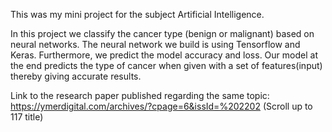 This was my mini project for the subject Artificial Intelligence.

In this project we classify the cancer type (benign or malignant) based on neural networks. The neural network we build is using Tensorflow and Keras. Furthermore, we predict the model accuracy and loss. Our model at the end predicts the type of cancer when given with a set of features(input) thereby giving accurate results.

Link to the research paper published regarding the same topic: https://ymerdigital.com/archives/?cpage=6&issId=%202202 (Scroll up to 117 title)

